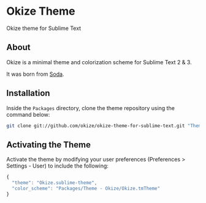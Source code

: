 # Okize Theme

Okize theme for Sublime Text

## About

Okize is a minimal theme and colorization scheme for Sublime Text 2 & 3.

It was born from [Soda](https://github.com/buymeasoda/soda-theme).

## Installation
Inside the `Packages` directory, clone the theme repository using the command below:

```bash
git clone git://github.com/okize/okize-theme-for-sublime-text.git "Theme - Okize"
```

## Activating the Theme
Activate the theme by modifying your user preferences (Preferences > Settings - User) to include the following:

```javascript
{
  "theme": "Okize.sublime-theme",
  "color_scheme": "Packages/Theme - Okize/Okize.tmTheme"
}
```